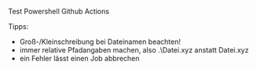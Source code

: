 Test Powershell Github Actions

Tipps:
* Groß-/Kleinschreibung bei Dateinamen beachten!
* immer relative Pfadangaben machen, also .\Datei.xyz anstatt Datei.xyz
* ein Fehler lässt einen Job abbrechen
